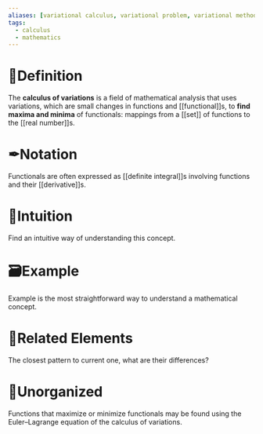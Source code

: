 ```yaml
---
aliases: [variational calculus, variational problem, variational method]
tags:
  - calculus
  - mathematics
---
```



# 📝Definition
The **calculus of variations** is a field of mathematical analysis that uses variations, which are small changes in functions and [[functional]]s, to **find maxima and minima** of functionals: mappings from a [[set]] of functions to the [[real number]]s.

# ✒Notation
Functionals are often expressed as [[definite integral]]s involving functions and their [[derivative]]s.

# 🧠Intuition
Find an intuitive way of understanding this concept.

# 🗃Example
Example is the most straightforward way to understand a mathematical concept.

# 🌱Related Elements
The closest pattern to current one, what are their differences?


# 🍂Unorganized
Functions that maximize or minimize functionals may be found using the Euler–Lagrange equation of the calculus of variations.